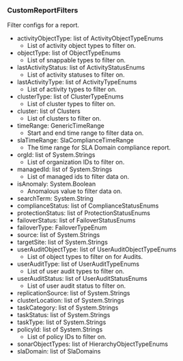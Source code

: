 ### CustomReportFilters
Filter configs for a report.

- activityObjectType: list of ActivityObjectTypeEnums
  - List of activity object types to filter on.
- objectType: list of ObjectTypeEnums
  - List of snappable types to filter on.
- lastActivityStatus: list of ActivityStatusEnums
  - List of activity statuses to filter on.
- lastActivityType: list of ActivityTypeEnums
  - List of activity types to filter on.
- clusterType: list of ClusterTypeEnums
  - List of cluster types to filter on.
- cluster: list of Clusters
  - List of clusters to filter on.
- timeRange: GenericTimeRange
  - Start and end time range to filter data on.
- slaTimeRange: SlaComplianceTimeRange
  - The time range for SLA Domain compliance report.
- orgId: list of System.Strings
  - List of organization IDs to filter on.
- managedId: list of System.Strings
  - List of managed ids to filter data on.
- isAnomaly: System.Boolean
  - Anomalous value to filter data on.
- searchTerm: System.String
- complianceStatus: list of ComplianceStatusEnums
- protectionStatus: list of ProtectionStatusEnums
- failoverStatus: list of FailoverStatusEnums
- failoverType: FailoverTypeEnum
- source: list of System.Strings
- targetSite: list of System.Strings
- userAuditObjectType: list of UserAuditObjectTypeEnums
  - List of object types to filter on for Audits.
- userAuditType: list of UserAuditTypeEnums
  - List of user audit types to filter on.
- userAuditStatus: list of UserAuditStatusEnums
  - List of user audit status to filter on.
- replicationSource: list of System.Strings
- clusterLocation: list of System.Strings
- taskCategory: list of System.Strings
- taskStatus: list of System.Strings
- taskType: list of System.Strings
- policyId: list of System.Strings
  - List of policy IDs to filter on.
- sonarObjectTypes: list of HierarchyObjectTypeEnums
- slaDomain: list of SlaDomains
